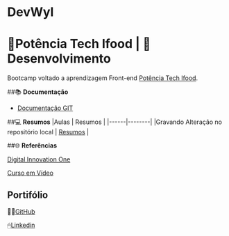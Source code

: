 # DevWyl
# 🍴Potência Tech Ifood | 🧠Desenvolvimento

Bootcamp voltado a aprendizagem Front-end
[Potência Tech Ifood](https://web.dio.me/track/b19b1586-8a94-4eb7-95af-15d785b6e96e).

##📚 **Documentação**
- [Documentação GIT]()

##💻 **Resumos**
|Aulas | Resumos |
|------|--------|
|Gravando Alteração no repositório local | [Resumos]() |

##🌐 **Referências**

[Digital Innovation One](https://web.dio.me/home)

[Curso em Vídeo](https://www.cursoemvideo.com)

## **Portifólio**
👨‍💻[GitHub](https://github.com/DevWyl)

🖱[Linkedin](https://www.linkedin.com/in/wylkerson-arantes-67747b215/)